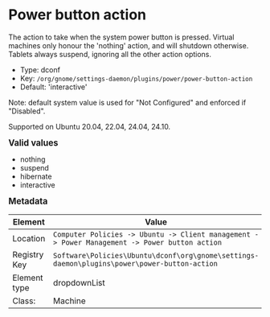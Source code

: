 # Power button action

The action to take when the system power button is pressed. Virtual machines only honour the 'nothing' action, and will shutdown otherwise. Tablets always suspend, ignoring all the other action options.

- Type: dconf
- Key: `/org/gnome/settings-daemon/plugins/power/power-button-action`
- Default: 'interactive'

Note: default system value is used for "Not Configured" and enforced if "Disabled".

Supported on Ubuntu 20.04, 22.04, 24.04, 24.10.

<span style="font-size: larger;">**Valid values**</span>

* nothing
* suspend
* hibernate
* interactive


<span style="font-size: larger;">**Metadata**</span>

| Element      | Value            |
| ---          | ---              |
| Location     | `Computer Policies -> Ubuntu -> Client management -> Power Management -> Power button action`    |
| Registry Key | `Software\Policies\Ubuntu\dconf\org\gnome\settings-daemon\plugins\power\power-button-action`         |
| Element type | dropdownList |
| Class:       | Machine       |
